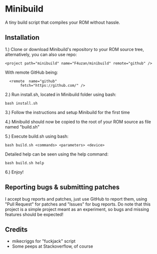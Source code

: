 # Minibuild

A tiny build script that compiles your ROM without hassle.

## Installation

1.) Clone or download Minibuild's repository to your ROM source tree, alternatively, you can also use repo:

	<project path="minibuild" name="F4uzan/minibuild" remote="github" />

With remote GitHub being:

	  <remote  name="github"
           fetch="https://github.com/" />

2.) Run install.sh, located in Minibuild folder using bash:

	bash install.sh

3.) Follow the instructions and setup Minibuild for the first time

4.) Minibuild should now be copied to the root of your ROM source as file named "build.sh"

5.) Execute build.sh using bash:

	bash build.sh <commands> <parameters> <device>

Detailed help can be seen using the help command:

	bash build.sh help

6.) Enjoy!

## Reporting bugs & submitting patches

I accept bug reports and patches, just use GitHub to report them, using "Pull Request" for patches and "Issues" for bug reports. Do note that this project is a simple project meant as an experiment, so bugs and missing features should be expected!

## Credits

- mikecriggs for "fuckjack" script
- Some peeps at Stackoverflow, of course